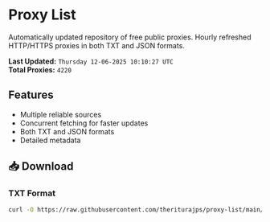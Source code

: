 # Proxy List

Automatically updated repository of free public proxies. Hourly refreshed HTTP/HTTPS proxies in both TXT and JSON formats.

**Last Updated:** `Thursday 12-06-2025 10:10:27 UTC`  
**Total Proxies:** `4220`

## Features
- Multiple reliable sources
- Concurrent fetching for faster updates
- Both TXT and JSON formats
- Detailed metadata

## 📥 Download

### TXT Format
```bash
curl -O https://raw.githubusercontent.com/theriturajps/proxy-list/main/proxies.txt